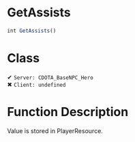 # GetAssists
```js
int GetAssists()
```
# Class
✔ `Server: CDOTA_BaseNPC_Hero`  
✖ `Client: undefined`  

# Function Description
Value is stored in PlayerResource.
